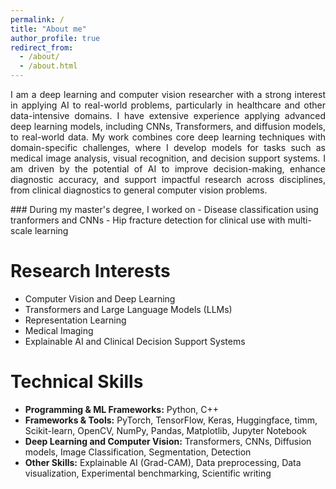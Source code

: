 ```yaml
---
permalink: /
title: "About me"
author_profile: true
redirect_from: 
  - /about/
  - /about.html
---
```

<!-- ![Visitors](https://visitor-badge.laobi.icu/badge?page_id=ishaqmkhan.github.io) -->
<p style="text-align: justify;">
I am a deep learning and computer vision researcher with a strong interest in applying AI to real-world problems, particularly in healthcare and other data-intensive domains. I have extensive experience applying advanced deep learning models, including CNNs, Transformers, and diffusion models, to real-world data. My work combines core deep learning techniques with domain-specific challenges, where I develop models for tasks such as medical image analysis, visual recognition, and decision support systems. I am driven by the potential of AI to improve decision-making, enhance diagnostic accuracy, and support impactful research across disciplines, from clinical diagnostics to general computer vision problems.
</p>
<!-- ### <span style="font-size:0.85em;">During my master's degree, I worked on</span> -->
### During my master's degree, I worked on
- Disease classification using tranformers and CNNs
- Hip fracture detection for clinical use with multi-scale learning

Research Interests
======
- Computer Vision and Deep Learning  
- Transformers and Large Language Models (LLMs)  
- Representation Learning 
- Medical Imaging
- Explainable AI and Clinical Decision Support Systems

Technical Skills
======

- **Programming & ML Frameworks:** Python, C++
- **Frameworks & Tools:** PyTorch, TensorFlow, Keras, Huggingface, timm, Scikit-learn, OpenCV, NumPy, Pandas, Matplotlib, Jupyter Notebook
- **Deep Learning and Computer Vision:** Transformers, CNNs, Diffusion models, Image Classification, Segmentation, Detection
- **Other Skills:** Explainable AI (Grad-CAM), Data preprocessing, Data visualization, Experimental benchmarking, Scientific writing